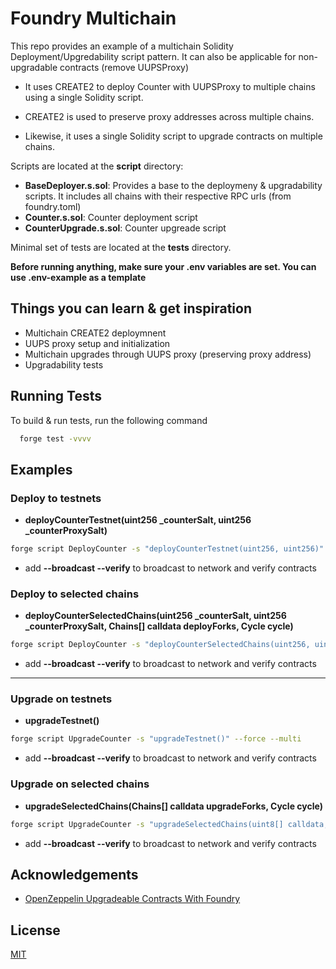 
# Foundry Multichain 

This repo provides an example of a multichain Solidity Deployment/Upgredability script pattern. It can also be applicable for non-upgradable contracts (remove UUPSProxy)

- It uses CREATE2 to deploy Counter with UUPSProxy to multiple chains using a single Solidity script. 

- CREATE2 is used to preserve proxy addresses across multiple chains.

- Likewise, it uses a single Solidity script to upgrade contracts on multiple chains. 

Scripts are located at the __script__ directory:

- __BaseDeployer.s.sol__: Provides a base to the deploymeny & upgradability scripts. It includes all chains with their respective RPC urls (from foundry.toml)
- __Counter.s.sol__: Counter deployment script
- __CounterUpgrade.s.sol__: Counter upgreade script

Minimal set of tests are located at the __tests__ directory. 

__Before running anything, make sure your .env variables are set. You can use .env-example as a template__








## Things you can learn & get inspiration

- Multichain CREATE2 deploymnent 
- UUPS proxy setup and initialization 
- Multichain upgrades through UUPS proxy (preserving proxy address)
- Upgradability tests


## Running Tests

To build & run tests, run the following command

```bash
  forge test -vvvv 
```


## Examples

### Deploy to testnets 

- __deployCounterTestnet(uint256 \_counterSalt, uint256 \_counterProxySalt)__

```bash
forge script DeployCounter -s "deployCounterTestnet(uint256, uint256)" 5 6 --force --multi 
```
- add __--broadcast --verify__ to broadcast to network and verify contracts

### Deploy to selected chains
- __deployCounterSelectedChains(uint256 \_counterSalt, uint256 \_counterProxySalt, Chains[] calldata deployForks, Cycle cycle)__
```bash
forge script DeployCounter -s "deployCounterSelectedChains(uint256, uint256, uint8[] calldata, uint8)" 154 155 "[3,4,5,6]" 1 --force --multi 
```
- add __--broadcast --verify__ to broadcast to network and verify contracts
---

### Upgrade on testnets
- __upgradeTestnet()__

```bash
forge script UpgradeCounter -s "upgradeTestnet()" --force --multi

```
-  add __--broadcast --verify__ to broadcast to network and verify contracts

### Upgrade on selected chains

- __upgradeSelectedChains(Chains[] calldata upgradeForks, Cycle cycle)__
```bash
forge script UpgradeCounter -s "upgradeSelectedChains(uint8[] calldata, uint8)" "[3]" 1 --force --multi 
```
- add __--broadcast --verify__ to broadcast to network and verify contracts

## Acknowledgements

 - [OpenZeppelin Upgradeable Contracts With Foundry](https://github.com/jordaniza/OZ-Upgradeable-Foundry/awesome-readme)
## License

[MIT](https://choosealicense.com/licenses/mit/)

